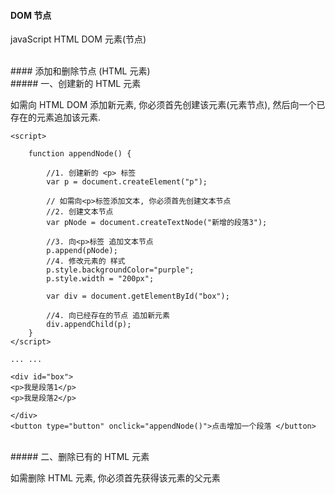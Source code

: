 #### DOM 节点

javaScript HTML DOM 元素(节点)



<br>
#### 添加和删除节点 (HTML 元素)







<br>
##### 一、创建新的 HTML 元素 

如需向 HTML DOM 添加新元素, 你必须首先创建该元素(元素节点), 然后向一个已存在的元素追加该元素.

```
<script>

    function appendNode() {
    
        //1. 创建新的 <p> 标签
        var p = document.createElement("p");
        
        // 如需向<p>标签添加文本, 你必须首先创建文本节点
        //2. 创建文本节点
        var pNode = document.createTextNode("新增的段落3");
        
        //3. 向<p>标签 追加文本节点
        p.append(pNode);
        //4. 修改元素的 样式
        p.style.backgroundColor="purple";
        p.style.width = "200px";
        
        var div = document.getElementById("box");
        
        //4. 向已经存在的节点 追加新元素
        div.appendChild(p);
    }
</script>

... ...

<div id="box">
<p>我是段落1</p>
<p>我是段落2</p>

</div>
<button type="button" onclick="appendNode()">点击增加一个段落 </button>
```










<br>
##### 二、删除已有的 HTML 元素 

如需删除 HTML 元素, 你必须首先获得该元素的父元素



